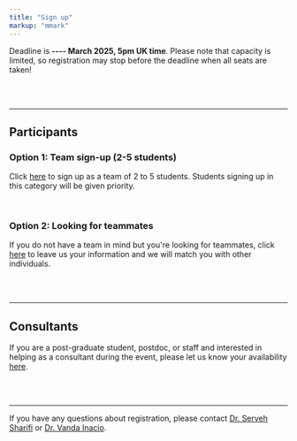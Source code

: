 ```yaml
---
title: "Sign up"
markup: "mmark"
---
```


Deadline is **---- March 2025, 5pm UK time**. Please note that capacity is limited, so registration may stop before the deadline when all seats are taken!

<br><br>

---

## Participants

### Option 1: Team sign-up (2-5 students)

<a href="https://forms.office.com/pages/responsepage.aspx?id=sAafLmkWiUWHiRCgaTTcYRy55tdGgmlKnUJXTtssd2tUMkdPT1NLRUZZTTg1VjdURUlDNzZUM1IwVS4u"><i class="fas fa-user-plus fa-2x" style="color:#03A9F4"></i></a> 

Click [here](https://forms.office.com/pages/responsepage.aspx?id=sAafLmkWiUWHiRCgaTTcYRy55tdGgmlKnUJXTtssd2tUMkdPT1NLRUZZTTg1VjdURUlDNzZUM1IwVS4u) to sign up as a team of 2 to 5 students. Students signing up in this category will be given priority.

<br>

### Option 2: Looking for teammates

<a href="https://forms.office.com/pages/responsepage.aspx?id=sAafLmkWiUWHiRCgaTTcYcc4uH2cC1JGhEETbUpyEVVUNzVaQkRaR0dZSkVaOE5LQ0NVMFJaMUhJQi4u"><i class="fas fa-user-plus fa-2x" style="color:#E91E63"></i></a> 

If you do not have a team in mind but you're looking for teammates, click [here](https://forms.office.com/pages/responsepage.aspx?id=sAafLmkWiUWHiRCgaTTcYcc4uH2cC1JGhEETbUpyEVVUNzVaQkRaR0dZSkVaOE5LQ0NVMFJaMUhJQi4u) to leave us your information and we will match you with other individuals.

<br><br>

---

## Consultants

<a href="https://forms.office.com/pages/responsepage.aspx?id=sAafLmkWiUWHiRCgaTTcYcc4uH2cC1JGhEETbUpyEVVUQlNaWUEwQkZKRjZDWUhLUVRISlpORFVFRS4u"><i class="fas fa-user-plus fa-2x" style="color:#4285F4"></i></a> 

If you are a post-graduate student, postdoc, or staff and interested in helping as a consultant during the event, please let us know your availability [here](https://forms.office.com/pages/responsepage.aspx?id=sAafLmkWiUWHiRCgaTTcYcc4uH2cC1JGhEETbUpyEVVUQlNaWUEwQkZKRjZDWUhLUVRISlpORFVFRS4u).

<br><br>

---

If you have any questions about registration, please contact [Dr. Serveh Sharifi](mailto:serveh.sharifi@ed.ac.uk) or [Dr. Vanda Inacio](mailto:vanda.inacio@ed.ac.uk).
